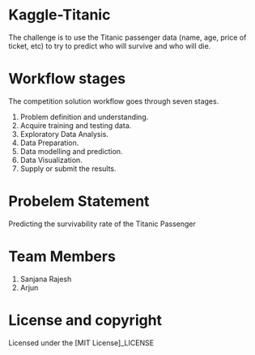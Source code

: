 # Kaggle-Titanic

The challenge is to use the Titanic passenger data (name, age, price of ticket, etc) to try to predict who will survive and who will die.

# Workflow stages
The competition solution workflow goes through seven stages.

  1.	Problem definition and understanding.
  2.	Acquire training and testing data.
  3.	Exploratory Data Analysis.
  4.	Data Preparation.
  5.	Data modelling and prediction.
  6.	Data Visualization.
  7.	Supply or submit the results.

# Probelem Statement
Predicting the survivability rate of the Titanic Passenger

# Team Members
1.	Sanjana Rajesh
2.	Arjun

# License and copyright
Licensed under the [MIT License]_LICENSE

